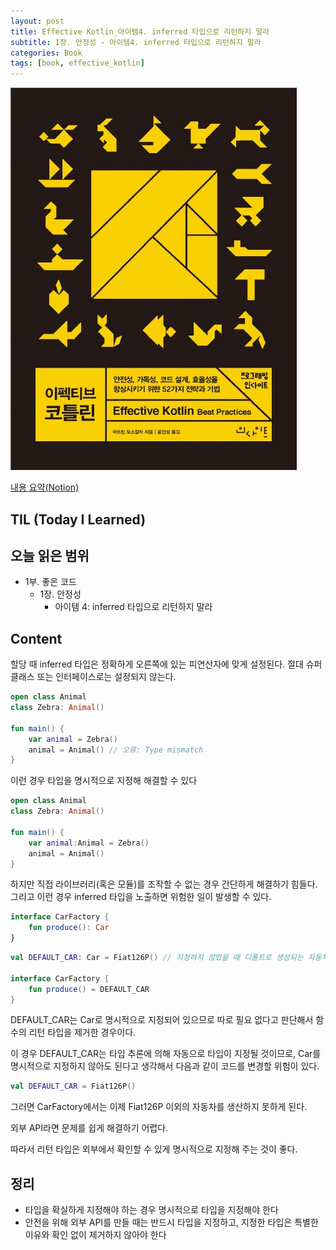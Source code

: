 ```yaml
---
layout: post
title: Effective Kotlin_아이템4. inferred 타입으로 리턴하지 말라
subtitle: 1장. 안정성 - 아이템4. inferred 타입으로 리턴하지 말라
categories: Book
tags: [book, effective_kotlin]
---
```


![이펙티브 코틀린 북커버](/assets/images/EffectiveKotlinCover.png)

[내용 요약(Notion)][notion]

## TIL (Today I Learned)


## 오늘 읽은 범위
- 1부. 좋은 코드
  - 1장. 안정성
    - 아이템 4: inferred 타입으로 리턴하지 말라

## Content

할당 때 inferred 타입은 정확하게 오른쪽에 있는 피연산자에 맞게 설정된다. 절대 슈퍼클래스 또는 인터페이스로는 설정되지 않는다.

```kotlin
open class Animal
class Zebra: Animal()

fun main() {
	var animal = Zebra()
	animal = Animal() // 오류: Type mismatch
}
```

이런 경우 타입을 명시적으로 지정해 해결할 수 있다

```kotlin
open class Animal
class Zebra: Animal()

fun main() {
	var animal:Animal = Zebra()
	animal = Animal()
}
```

하지만 직접 라이브러리(혹은 모듈)를 조작할 수 없는 경우 간단하게 해결하기 힘들다. 그리고 이런 경우 inferred 타입을 노출하면 위험한 일이 발생할 수 있다.

```kotlin
interface CarFactory {
	fun produce(): Car
}
```

```kotlin
val DEFAULT_CAR: Car = Fiat126P() // 지정하지 않았을 때 디폴트로 생성되는 자동차

interface CarFactory {
	fun produce() = DEFAULT_CAR
}
```

DEFAULT_CAR는 Car로 명시적으로 지정되어 있으므로 따로 필요 없다고 판단해서 함수의 리턴 타입을 제거한 경우이다.

이 경우 DEFAULT_CAR는 타입 추론에 의해 자동으로 타입이 지정될 것이므로, Car를 명시적으로 지정하지 않아도 된다고 생각해서 다음과 같이 코드를 변경할 위험이 있다.

```kotlin
val DEFAULT_CAR = Fiat126P()
```

그러면 CarFactory에서는 이제 Fiat126P 이외의 자동차를 생산하지 못하게 된다.

외부 API라면 문제를 쉽게 해결하기 어렵다.

따라서 리턴 타입은 외부에서 확인할 수 있게 명시적으로 지정해 주는 것이 좋다.

## 정리

-   타입을 확실하게 지정해야 하는 경우 명시적으로 타입을 지정해야 한다
-   안전을 위해 외부 API를 만들 때는 반드시 타입을 지정하고, 지정한 타입은 특별한 이유와 확인 없이 제거하지 않아야 한다

[notion]: https://mangbaam.notion.site/4-inferred-85608d0b29a14a86a9faebddfb1d8ba7